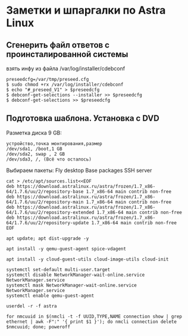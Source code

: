# Заметки и шпаргалки по Astra Linux

## Сгенерить файл ответов с проинсталированной системы

взять инфу из файла /var/log/installer/cdebconf
```shell 
preseedcfg=/var/tmp/preseed.cfg
$ sudo chmod +rx /var/log/installer/cdebconf
$ echo "#_preseed_V1" > $preseedcfg
$ debconf-get-selections --installer >> $preseedcfg
$ debconf-get-selections >> $preseedcfg
```


## Подготовка шаблона. Установка с DVD

Разметка диска 9 GB:
```csv
устройство,точка монтирования,размер
/dev/sda1, /boot,1 GB 
/dev/sda2, swap , 2 GB
/dev/sda3, /, (Всё что осталось)
```

Выбираем пакеты:
Fly desktop
Base packages
SSH server

```shell
cat > /etc/apt/sources.list<<EOF
deb https://download.astralinux.ru/astra/frozen/1.7_x86-64/1.7.6/uu/2/repository-base 1.7_x86-64 main contrib non-free
deb https://download.astralinux.ru/astra/frozen/1.7_x86-64/1.7.6/uu/2/repository-main 1.7_x86-64 main contrib non-free
deb https://download.astralinux.ru/astra/frozen/1.7_x86-64/1.7.6/uu/2/repository-extended 1.7_x86-64 main contrib non-free
deb https://download.astralinux.ru/astra/frozen/1.7_x86-64/1.7.6/uu/2/repository-update 1.7_x86-64 main contrib non-free
EOF

apt update; apt dist-upgrade -y 

apt install -y qemu-guest-agent spice-vdagent 

apt install -y cloud-guest-utils cloud-image-utils cloud-init

systemctl set-default multi-user.target
systemctl disable NetworkManager-wait-online.service NetworkManager.service
systemctl mask NetworkManager-wait-online.service NetworkManager.service
systemctl enable qemu-guest-agent

userdel -r -f astra

for nmcuuid in $(nmcli -t -f UUID,TYPE,NAME connection show | grep ethernet | awk -F":" '{ print $1 }'); do nmcli connection delete $nmcuuid; done; poweroff

```
